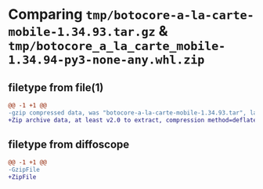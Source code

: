 # Comparing `tmp/botocore-a-la-carte-mobile-1.34.93.tar.gz` & `tmp/botocore_a_la_carte_mobile-1.34.94-py3-none-any.whl.zip`

## filetype from file(1)

```diff
@@ -1 +1 @@
-gzip compressed data, was "botocore-a-la-carte-mobile-1.34.93.tar", last modified: Sat Apr 27 01:00:57 2024, max compression
+Zip archive data, at least v2.0 to extract, compression method=deflate
```

## filetype from diffoscope

```diff
@@ -1 +1 @@
-GzipFile
+ZipFile
```

